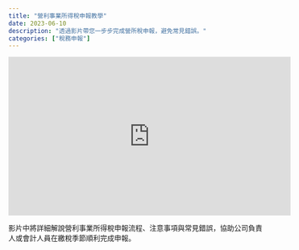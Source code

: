 ```yaml
---
title: "營利事業所得稅申報教學"
date: 2023-06-10
description: "透過影片帶您一步步完成營所稅申報，避免常見錯誤。"
categories: ["稅務申報"]
---
```


<iframe width="560" height="315" src="https://www.youtube.com/embed/dQw4w9WgXcQ" title="營利事業所得稅申報教學" frameborder="0" allowfullscreen></iframe>

影片中將詳細解說營利事業所得稅申報流程、注意事項與常見錯誤，協助公司負責人或會計人員在繳稅季節順利完成申報。